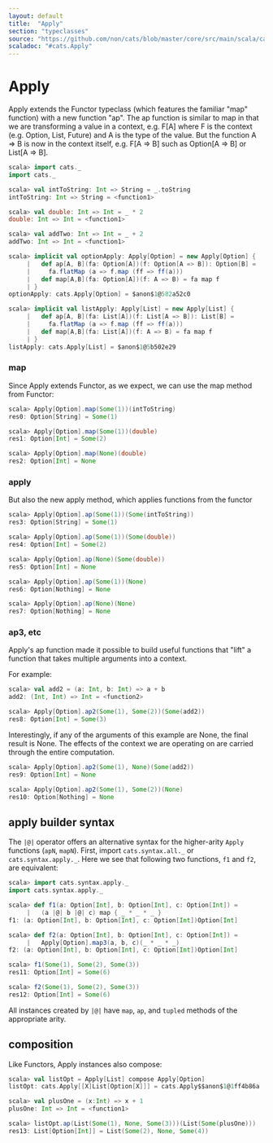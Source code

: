 ```yaml
---
layout: default
title:  "Apply"
section: "typeclasses"
source: "https://github.com/non/cats/blob/master/core/src/main/scala/cats/Apply.scala"
scaladoc: "#cats.Apply"
---
```

# Apply

Apply extends the Functor typeclass (which features the familiar "map"
function) with a new function "ap".  The ap function is similar to map
in that we are transforming a value in a context, e.g. F[A] where F is
the context (e.g. Option, List, Future) and A is the type of the
value.  But the function A => B is now in the context itself,
e.g. F[A => B] such as Option[A => B] or List[A => B].

```scala
scala> import cats._
import cats._

scala> val intToString: Int => String = _.toString
intToString: Int => String = <function1>

scala> val double: Int => Int = _ * 2
double: Int => Int = <function1>

scala> val addTwo: Int => Int = _ + 2
addTwo: Int => Int = <function1>

scala> implicit val optionApply: Apply[Option] = new Apply[Option] {
     |   def ap[A, B](fa: Option[A])(f: Option[A => B]): Option[B] =
     |     fa.flatMap (a => f.map (ff => ff(a)))
     |   def map[A,B](fa: Option[A])(f: A => B) = fa map f
     | }
optionApply: cats.Apply[Option] = $anon$1@582a52c0

scala> implicit val listApply: Apply[List] = new Apply[List] {
     |   def ap[A, B](fa: List[A])(f: List[A => B]): List[B] =
     |     fa.flatMap (a => f.map (ff => ff(a)))
     |   def map[A,B](fa: List[A])(f: A => B) = fa map f
     | }
listApply: cats.Apply[List] = $anon$1@5b502e29
```

### map

Since Apply extends Functor, as we expect, we can use the map method
from Functor:

```scala
scala> Apply[Option].map(Some(1))(intToString)
res0: Option[String] = Some(1)

scala> Apply[Option].map(Some(1))(double)
res1: Option[Int] = Some(2)

scala> Apply[Option].map(None)(double)
res2: Option[Int] = None
```


### apply
But also the new apply method, which applies functions from the functor

```scala
scala> Apply[Option].ap(Some(1))(Some(intToString))
res3: Option[String] = Some(1)

scala> Apply[Option].ap(Some(1))(Some(double))
res4: Option[Int] = Some(2)

scala> Apply[Option].ap(None)(Some(double))
res5: Option[Int] = None

scala> Apply[Option].ap(Some(1))(None)
res6: Option[Nothing] = None

scala> Apply[Option].ap(None)(None)
res7: Option[Nothing] = None
```

### ap3, etc

Apply's ap function made it possible to build useful functions that
"lift" a function that takes multiple arguments into a context.

For example:

```scala
scala> val add2 = (a: Int, b: Int) => a + b
add2: (Int, Int) => Int = <function2>

scala> Apply[Option].ap2(Some(1), Some(2))(Some(add2))
res8: Option[Int] = Some(3)
```

Interestingly, if any of the arguments of this example are None, the
final result is None.  The effects of the context we are operating on
are carried through the entire computation.

```scala
scala> Apply[Option].ap2(Some(1), None)(Some(add2))
res9: Option[Int] = None

scala> Apply[Option].ap2(Some(1), Some(2))(None)
res10: Option[Nothing] = None
```

## apply builder syntax

The `|@|` operator offers an alternative syntax for the higher-arity `Apply` functions (`apN`, `mapN`).
First, import `cats.syntax.all._` or `cats.syntax.apply._`. Here we see that following two functions, `f1` and `f2`, are equivalent:

```scala
scala> import cats.syntax.apply._
import cats.syntax.apply._

scala> def f1(a: Option[Int], b: Option[Int], c: Option[Int]) =
     |   (a |@| b |@| c) map { _ * _ * _ }
f1: (a: Option[Int], b: Option[Int], c: Option[Int])Option[Int]

scala> def f2(a: Option[Int], b: Option[Int], c: Option[Int]) =
     |   Apply[Option].map3(a, b, c)(_ * _ * _)
f2: (a: Option[Int], b: Option[Int], c: Option[Int])Option[Int]

scala> f1(Some(1), Some(2), Some(3))
res11: Option[Int] = Some(6)

scala> f2(Some(1), Some(2), Some(3))
res12: Option[Int] = Some(6)
```

All instances created by `|@|` have `map`, `ap`, and `tupled` methods of the appropriate arity.

## composition

Like Functors, Apply instances also compose:

```scala
scala> val listOpt = Apply[List] compose Apply[Option]
listOpt: cats.Apply[[X]List[Option[X]]] = cats.Apply$$anon$1@1ff4b86a

scala> val plusOne = (x:Int) => x + 1
plusOne: Int => Int = <function1>

scala> listOpt.ap(List(Some(1), None, Some(3)))(List(Some(plusOne)))
res13: List[Option[Int]] = List(Some(2), None, Some(4))
```
